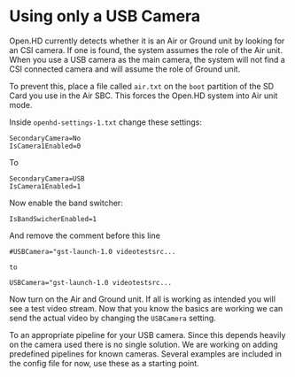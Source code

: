 # Using only a USB Camera

Open.HD currently detects whether it is an Air or Ground unit by looking for an CSI camera. If one is found, the system assumes the role of the Air unit. When you use a USB camera as the main camera, the system will not find a CSI connected camera and will assume the role of Ground unit.

To prevent this, place a file called `air.txt` on the `boot` partition of the SD Card you use in the Air SBC. This forces the Open.HD system into Air unit mode.

Inside `openhd-settings-1.txt` change these settings:

```text
SecondaryCamera=No
IsCamera1Enabled=0
```

To

```text
SecondaryCamera=USB
IsCamera1Enabled=1
```

Now enable the band switcher:

```text
IsBandSwicherEnabled=1
```

And remove the comment before this line

```text
#USBCamera="gst-launch-1.0 videotestsrc... 

to

USBCamera="gst-launch-1.0 videotestsrc... 
```

Now turn on the Air and Ground unit. If all is working as intended you will see a test video stream. Now that you know the basics are working we can send the actual video by changing the `USBCamera` setting.

To an appropriate pipeline for your USB camera. Since this depends heavily on the camera used there is no single solution. We are working on adding predefined pipelines for known cameras. Several examples are included in the config file for now, use these as a starting point.



